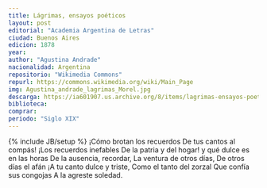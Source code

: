 ```yaml
---
title: Lágrimas, ensayos poéticos
layout: post
editorial: "Academia Argentina de Letras"
ciudad: Buenos Aires
edicion: 1878
year: 
author: "Agustina Andrade"
nacionalidad: Argentina
repositorio: "Wikimedia Commons"
repurl: https://commons.wikimedia.org/wiki/Main_Page
img: Agustina_andrade_lagrimas_Morel.jpg
descarga: https://ia601907.us.archive.org/8/items/lagrimas-ensayos-poeticos-agustina-andrade/lagrimas-agustina-andrade.pdf
biblioteca: 
comprar: 
periodo: "Siglo XIX"
---
```

{% include JB/setup %}
¡Cómo brotan los recuerdos 
De tus cantos al compás! 
¡Los recuerdos inefables 
De la patria y del hogar! 
y qué dulce es en las horas 
De la ausencia, recordar, 
La ventura de otros días, 
De otros días el afán 
¡A tu canto dulce y triste, 
Como el tanto del zorzal 
Que confía sus congojas 
A la agreste soledad.
